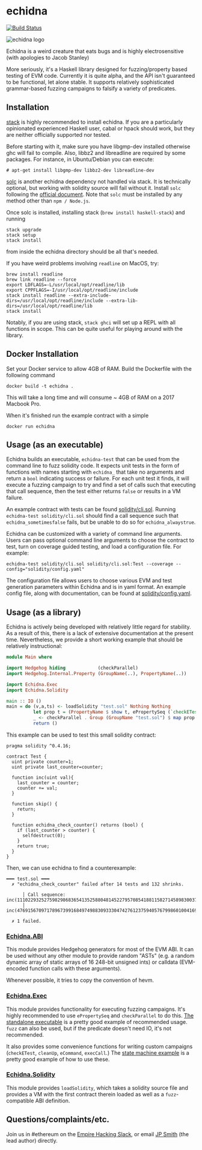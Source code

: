 # echidna

[![Build Status](https://travis-ci.org/trailofbits/echidna.svg?branch=master)](https://travis-ci.org/trailofbits/echidna)

![echidna logo](echidna.png)

Echidna is a weird creature that eats bugs and is highly electrosensitive (with apologies to Jacob Stanley)

More seriously, it's a Haskell library designed for fuzzing/property based testing of EVM code.
Currently it is quite alpha, and the API isn't guaranteed to be functional, let alone stable.
It supports relatively sophisticated grammar-based fuzzing campaigns to falsify a variety of predicates.

## Installation

[stack](https://www.haskellstack.org/) is highly recommended to install echidna.
If you are a particularly opinionated experienced Haskell user, cabal or hpack should work, but they are neither officially supported nor tested. 

Before starting with it, make sure you have libgmp-dev installed otherwise ghc will fail to compile. Also, libbz2 and libreadline are required by some packages. For instance, in Ubuntu/Debian you can execute:

```
# apt-get install libgmp-dev libbz2-dev libreadline-dev
```

[solc](https://www.npmjs.com/package/solc) is another echidna dependency not handled via stack.
It is technically optional, but working with solidity source will fail without it.
Install `solc` following the [official document](https://solidity.readthedocs.io/en/v0.4.24/installing-solidity.html).
Note that `solc` must be installed by any method other than `npm / Node.js`.

Once solc is installed, installing stack (`brew install haskell-stack`) and running

```
stack upgrade
stack setup
stack install
```

from inside the echidna directory should be all that's needed.

If you have weird problems involving `readline` on MacOS, try:

```
brew install readline
brew link readline --force
export LDFLAGS=-L/usr/local/opt/readline/lib
export CPPFLAGS=-I/usr/local/opt/readline/include
stack install readline --extra-include-dirs=/usr/local/opt/readline/include --extra-lib-dirs=/usr/local/opt/readline/lib
stack install
```

Notably, if you are using stack, `stack ghci` will set up a REPL with all functions in scope.
This can be quite useful for playing around with the library.

## Docker Installation

Set your Docker service to allow 4GB of RAM. Build the Dockerfile with the following command

`docker build -t echidna .`

This will take a long time and will consume ~ 4GB of RAM on a 2017 Macbook Pro.

When it's finished run the example contract with a simple

`docker run echidna`

## Usage (as an executable)

Echidna builds an executable, `echidna-test` that can be used from the command line to fuzz solidity code.
It expects unit tests in the form of functions with names starting with `echidna_` that take no arguments and return a `bool` indicating success or failure.
For each unit test it finds, it will execute a fuzzing campaign to try and find a set of calls such that executing that call sequence, then the test either returns `false` or results in a VM failure.

An example contract with tests can be found [solidity/cli.sol](solidity/cli.sol). Running
`echidna-test solidity/cli.sol` should find a call sequence such that `echidna_sometimesfalse` fails, but be unable to do so for `echidna_alwaystrue`.

Echidna can be customized with a variety of command line arguments. Users can pass optional command line arguments to choose the contract to test, turn on coverage guided testing, and load a configuration file. For example:
```
echidna-test solidity/cli.sol solidity/cli.sol:Test --coverage --config="solidity/config.yaml"
```
The configuration file allows users to choose various EVM and test generation parameters within Echidna and is in yaml format. An example config file, along with documentation, can be found at [solidity/config.yaml](solidity/config.yaml).

## Usage (as a library)

Echidna is actively being developed with relatively little regard for stability.
As a result of this, there is a lack of extensive documentation at the present time.
Nevertheless, we provide a short working example that should be relatively instructional:

```haskell
module Main where

import Hedgehog hiding            (checkParallel)
import Hedgehog.Internal.Property (GroupName(..), PropertyName(..))

import Echidna.Exec
import Echidna.Solidity

main :: IO ()
main = do (v,a,ts) <- loadSolidity "test.sol" Nothing Nothing
          let prop t = (PropertyName $ show t, ePropertySeq (`checkETest` t) a v 10)
          _ <- checkParallel . Group (GroupName "test.sol") $ map prop ts
          return ()
```

This example can be used to test this small solidity contract:

```solidity
pragma solidity ^0.4.16;

contract Test {
  uint private counter=1;
  uint private last_counter=counter;

  function inc(uint val){
    last_counter = counter;
    counter += val;
  }

  function skip() {
    return;
  }

  function echidna_check_counter() returns (bool) {
    if (last_counter > counter) {
      selfdestruct(0);
    }
    return true;
  }
}
```

Then, we can use echidna to find a counterexample:

```
━━━ test.sol ━━━
  ✗ "echidna_check_counter" failed after 14 tests and 132 shrinks.
  
      │ Call sequence: inc(111022932527598298683654135258804814522795708541881158271458983003743791605633);
      │                inc(4769156709717896739916849749883093330474276123759405767998601004169338034302);
  
  ✗ 1 failed.
```

### [Echidna.ABI](lib/Echidna/ABI.hs)

This module provides Hedgehog generators for most of the EVM ABI.
It can be used without any other module to provide random "ASTs" (e.g. a random dynamic array of static arrays of 16 248-bit unsigned ints) or calldata (EVM-encoded function calls with these arguments).

Whenever possible, it tries to copy the convention of hevm.

### [Echidna.Exec](lib/Echidna/Exec.hs)

This module provides functionality for executing fuzzing campaigns.
It's highly recommended to use `ePropertySeq` and `checkParallel` to do this.
[The standalone executable](src/Main.hs) is a pretty good example of recommended usage.
`fuzz` can also be used, but if the predicate doesn't need IO, it's not recommended.

It also provides some convenience functions for writing custom campaigns (`checkETest`, `cleanUp`, `eCommand`, `execCall`.)
The [state machine example](examples/state-machine/StateMachine.hs) is a pretty good example of how to use these.

### [Echidna.Solidity](lib/Echidna/Solidity.hs)

This module provides `loadSolidity`, which takes a solidity source file and provides a VM with the first contract therein loaded as well as a `fuzz`-compatible ABI definition.

## Questions/complaints/etc.

Join us in #ethereum on the [Empire Hacking Slack](https://empireslacking.herokuapp.com), or email [JP Smith](mailto:jp@trailofbits.com) (the lead author) directly.

